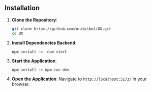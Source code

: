 
## Installation

1. **Clone the Repository**:

   ```bash
   git clone https://github.com/orabitbol/OX.git
   cd OX
   ```

2. **Install Dependencies Backend**:

   ```cd server
   npm install ->  npm start
   ```

   
   

3. **Start the Application**:

   ```cd client
   npm install -> npm run dev
   ```

4. **Open the Application**:
   Navigate to `http://localhost:5173/` in your browser.
